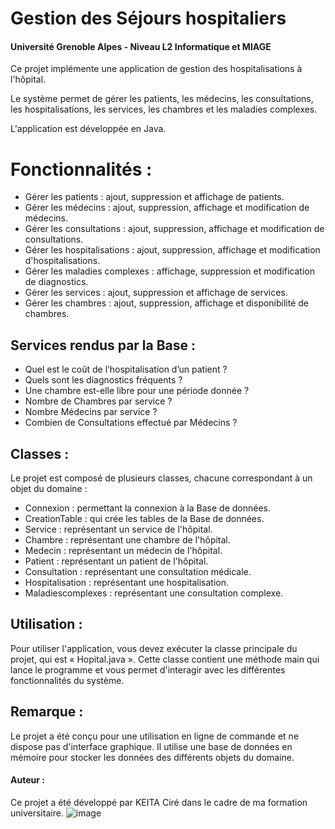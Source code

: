 # Gestion des Séjours hospitaliers
#### Université Grenoble Alpes - Niveau L2 Informatique et MIAGE

Ce projet implémente une application de gestion des hospitalisations à l'hôpital. 

Le système permet de gérer les patients, les médecins, les consultations, les hospitalisations, les services, les chambres et les maladies complexes.

L'application est développée en Java.

# Fonctionnalités :

- Gérer les patients : ajout, suppression et affichage de patients.
- Gérer les médecins : ajout, suppression, affichage et modification de médecins.
- Gérer les consultations : ajout, suppression, affichage et modification de consultations.
- Gérer les hospitalisations : ajout, suppression, affichage et modification d'hospitalisations.
- Gérer les maladies complexes : affichage, suppression et modification de diagnostics.
- Gérer les services : ajout, suppression et affichage de services.
- Gérer les chambres : ajout, suppression, affichage et disponibilité de chambres.

## Services rendus par la Base :

-	Quel est le coût de l’hospitalisation d’un patient ?
-	Quels sont les diagnostics fréquents ?
-	Une chambre est-elle libre pour une période donnée ?
-	Nombre de Chambres par service ?
-	Nombre Médecins par service ?
-	Combien de Consultations effectué par Médecins ?

## Classes :

Le projet est composé de plusieurs classes, chacune correspondant à un objet du domaine :

- Connexion : permettant la connexion à la Base de données.
- CreationTable : qui crée les tables de la Base de données.
- Service : représentant un service de l'hôpital.
- Chambre : représentant une chambre de l'hôpital.
- Medecin : représentant un médecin de l'hôpital.
- Patient : représentant un patient de l'hôpital.
- Consultation : représentant une consultation médicale.
- Hospitalisation : représentant une hospitalisation.
- Maladiescomplexes : représentant une consultation complexe.


## Utilisation :

Pour utiliser l'application, vous devez exécuter la classe principale du projet, qui est « Hopital.java ». Cette classe contient une méthode main qui lance le programme et vous permet d'interagir avec les différentes fonctionnalités du système.

## Remarque :

Le projet a été conçu pour une utilisation en ligne de commande et ne dispose pas d'interface graphique. Il utilise une base de données en mémoire pour stocker les données des différents objets du domaine. 

#### Auteur :

Ce projet a été développé par KEITA Ciré dans le cadre de ma formation universitaire.
![image](https://github.com/l3miage-keitac/Sejours-Hospitaliers/assets/156134844/149c3330-d551-41c2-a0b7-b58cf7084001)
